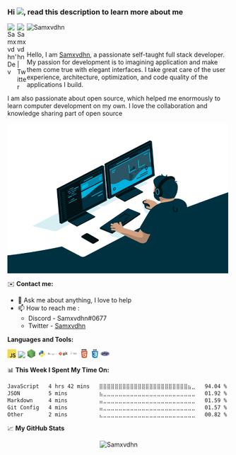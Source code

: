 ### Hi <img src="https://media.giphy.com/media/hvRJCLFzcasrR4ia7z/giphy.gif" width="25px">, read this description to learn more about me

<a href="https://dsc.bio/samxvdhn">
  <img align="left" alt="Samxvdhn'Dev" width="22px"
    src="https://raw.githubusercontent.com/peterthehan/peterthehan/master/assets/discord.svg" />
</a>
<a href="https://twitter.com/Samxvdhn">
  <img align="left" alt="Samxvdhn | Twitter" width="22px"
    src="https://raw.githubusercontent.com/peterthehan/peterthehan/master/assets/twitter.svg" />
</a>

![Samxvdhn](https://visitor-badge.glitch.me/badge?page_id=Samxvdhn.Samxvdhn)

<br />

Hello, I am [Samxvdhn](https://github.com/Samxvdhn), a passionate self-taught full stack developer. My passion for development is to imagining application and make them come true with elegant interfaces. I take great care of the user experience, architecture, optimization, and code quality of the applications I build.

I am also passionate about open source, which helped me enormously to learn computer development on my own. I love the collaboration and knowledge sharing part of open source

 <img align="middle"
      alt="GIF"
      src="https://github.com/Samxvdhn/Samxvdhn/blob/main/code.gif?raw=true"
      width="500" height="340" />
      
✉️ **Contact me:**

- 💬 Ask me about anything, I love to help
- 📫 How to reach me :
    - Discord - Samxvdhn#0677
    - Twitter - [Samxvdhn](https://twitter.com/Samxvdhn)

**Languages and Tools:**

<code><img height="20"
    src="https://raw.githubusercontent.com/github/explore/80688e429a7d4ef2fca1e82350fe8e3517d3494d/topics/javascript/javascript.png"></code>
<code><img height="20"
    src="https://cdn.discordapp.com/attachments/792763307433000994/836619690230677594/discord-1.png"></code>
<code><img height="20"
    src="https://raw.githubusercontent.com/github/explore/80688e429a7d4ef2fca1e82350fe8e3517d3494d/topics/nodejs/nodejs.png"></code>
<code><img height="20"
    src="https://raw.githubusercontent.com/github/explore/80688e429a7d4ef2fca1e82350fe8e3517d3494d/topics/python/python.png"></code>
<code><img height="20"
    src="https://raw.githubusercontent.com/github/explore/80688e429a7d4ef2fca1e82350fe8e3517d3494d/topics/mongodb/mongodb.png"></code>
<code><img height="20"
    src="https://raw.githubusercontent.com/github/explore/80688e429a7d4ef2fca1e82350fe8e3517d3494d/topics/git/git.png"></code>
<code><img height="20"
    src="https://raw.githubusercontent.com/github/explore/80688e429a7d4ef2fca1e82350fe8e3517d3494d/topics/java/java.png"></code>
<code><img height="20"
    src="https://raw.githubusercontent.com/github/explore/80688e429a7d4ef2fca1e82350fe8e3517d3494d/topics/html/html.png"></code>
<code><img height="20"
    src="https://raw.githubusercontent.com/github/explore/80688e429a7d4ef2fca1e82350fe8e3517d3494d/topics/css/css.png"></code>
<code><img height="20"
    src="https://raw.githubusercontent.com/github/explore/80688e429a7d4ef2fca1e82350fe8e3517d3494d/topics/php/php.png"></code>

📊 **This Week I Spent My Time On:**

<!--START_SECTION:waka-->
```text
JavaScript   4 hrs 42 mins   ⣿⣿⣿⣿⣿⣿⣿⣿⣿⣿⣿⣿⣿⣿⣿⣿⣿⣿⣿⣿⣿⣿⣿⣦⣀   94.04 % 
JSON         5 mins          ⣦⣀⣀⣀⣀⣀⣀⣀⣀⣀⣀⣀⣀⣀⣀⣀⣀⣀⣀⣀⣀⣀⣀⣀⣀   01.92 % 
Markdown     4 mins          ⣤⣀⣀⣀⣀⣀⣀⣀⣀⣀⣀⣀⣀⣀⣀⣀⣀⣀⣀⣀⣀⣀⣀⣀⣀   01.59 % 
Git Config   4 mins          ⣤⣀⣀⣀⣀⣀⣀⣀⣀⣀⣀⣀⣀⣀⣀⣀⣀⣀⣀⣀⣀⣀⣀⣀⣀   01.57 % 
Other        2 mins          ⣄⣀⣀⣀⣀⣀⣀⣀⣀⣀⣀⣀⣀⣀⣀⣀⣀⣀⣀⣀⣀⣀⣀⣀⣀   00.82 % 
```
<!--END_SECTION:waka-->

📈 **My GitHub Stats**

<p align="center"> <img
    src="https://github-readme-stats.vercel.app/api?username=Samxvdhn&show_icons=true&theme=gotham"
    alt="Samxvdhn" />
